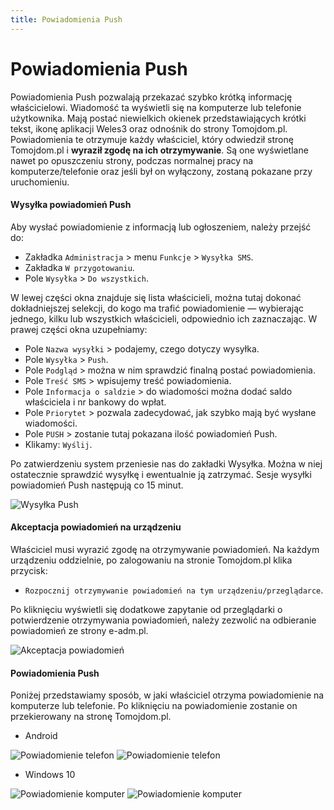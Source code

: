 ```yaml
---
title: Powiadomienia Push
---
```


# Powiadomienia Push

Powiadomienia Push pozwalają przekazać szybko krótką informację właścicielowi. Wiadomość ta wyświetli się na komputerze lub telefonie użytkownika. Mają postać niewielkich okienek przedstawiających krótki tekst, ikonę aplikacji Weles3 oraz odnośnik do strony Tomojdom.pl. Powiadomienia te otrzymuje każdy właściciel, który odwiedził stronę Tomojdom.pl i **wyraził zgodę na ich otrzymywanie**. Są one wyświetlane nawet po opuszczeniu strony, podczas normalnej pracy na komputerze/telefonie oraz jeśli był on wyłączony, zostaną pokazane przy uruchomieniu.

#### Wysyłka powiadomień Push

Aby wysłać powiadomienie z informacją lub ogłoszeniem, należy przejść do:

- Zakładka `Administracja` > menu `Funkcje` > `Wysyłka SMS`.
- Zakładka `W przygotowaniu`.
- Pole `Wysyłka` > `Do wszystkich`.

W lewej części okna znajduje się lista właścicieli, można tutaj dokonać dokładniejszej selekcji, do kogo ma trafić powiadomienie — wybierając jednego, kilku lub wszystkich właścicieli, odpowiednio ich zaznaczając. W prawej części okna uzupełniamy:

- Pole `Nazwa wysyłki` > podajemy, czego dotyczy wysyłka.
- Pole `Wysyłka` > `Push`.
- Pole `Podgląd` > można w nim sprawdzić finalną postać powiadomienia.
- Pole `Treść SMS` > wpisujemy treść powiadomienia.
- Pole `Informacja o saldzie` > do wiadomości można dodać saldo właściciela i nr bankowy do wpłat.
- Pole `Priorytet` > pozwala zadecydować, jak szybko mają być wysłane wiadomości.
- Pole `PUSH` > zostanie tutaj pokazana ilość powiadomień Push.
- Klikamy: `Wyślij`.

Po zatwierdzeniu system przeniesie nas do zakładki Wysyłka. Można w niej ostatecznie sprawdzić wysyłkę i ewentualnie ją zatrzymać. Sesje wysyłki powiadomień Push następują co 15 minut.

![Wysyłka Push](pushwysylka.gif)

#### Akceptacja powiadomień na urządzeniu

Właściciel musi wyrazić zgodę na otrzymywanie powiadomień. Na każdym urządzeniu oddzielnie, po zalogowaniu na stronie Tomojdom.pl klika przycisk: 

- `Rozpocznij otrzymywanie powiadomień na tym urządzeniu/przeglądarce`.

Po kliknięciu wyświetli się dodatkowe zapytanie od przeglądarki o potwierdzenie otrzymywania powiadomień, należy zezwolić na odbieranie powiadomień ze strony e-adm.pl.

![Akceptacja powiadomień](pushakcptwlas.gif)

#### Powiadomienia Push

Poniżej przedstawiamy sposób, w jaki właściciel otrzyma powiadomienie na komputerze lub telefonie. Po kliknięciu na powiadomienie zostanie on przekierowany na stronę Tomojdom.pl.

- Android

![Powiadomienie telefon](pushtel1.jpg)
![Powiadomienie telefon](pushtel2.jpg)

- Windows 10

![Powiadomienie komputer](pushkomp1.png)
![Powiadomienie komputer](pushkomp2.png)